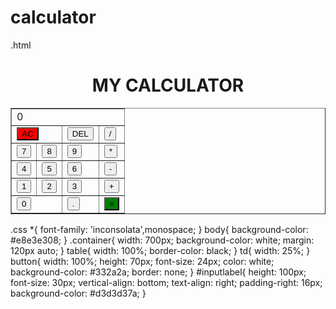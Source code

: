 # calculator
.html
<!DOCTYPE html>
<html>
<head>
   <meta charset="utf-8">
   <title>SIMPLE CALCULATOR</title>
   <link href="https://cdn.jsdelivr.net/npm/bootstrap@5.0.1/dist/css/bootstrap.css">
   <link rel="stylesheet" type="text/css" href="style 2.css">
</head>
<body>
   
<div class="container">
   <h1 align="center">MY CALCULATOR</h1>
   <table border="1" cellspacing="0">
      <tr>
         <td colspan="4" id="inputlabel">0</td>
      </tr>
      <tr>
         <td colspan="2"><button onclick="pushbtn(this);" style="background-color:red ;">AC</button></td>
         <td><button onclick="pushbtn(this);">DEL</button></td>
         <td><button onclick="pushbtn(this);">/</button></td>
      </tr>
      <tr>
         <td><button onclick="pushbtn(this);">7</button></td>
         <td><button onclick="pushbtn(this);">8</button></td>
         <td><button onclick="pushbtn(this);">9</button></td>
         <td><button onclick="pushbtn(this);">*</button></td>
      </tr>
      <tr>
         <td><button onclick="pushbtn(this);">4</button></td>
         <td><button onclick="pushbtn(this);">5</button></td>
         <td><button onclick="pushbtn(this);">6</button></td>
         <td><button onclick="pushbtn(this);">-</button></td>
      </tr>
      <tr>
         <td><button onclick="pushbtn(this);">1</button></td>
         <td><button onclick="pushbtn(this);">2</button></td>
         <td><button onclick="pushbtn(this);">3</button></td>
         <td><button onclick="pushbtn(this);">+</button></td>
      </tr>
      <tr>
         <td colspan="2"><button onclick="pushbtn(this);">0</button></td>
         <td><button onclick="pushbtn(this);">.</button></td>
         <td><button onclick="pushbtn(this);" style="background-color:green;">=</button></td>
      </tr>
   </table>
</div>

<script>
   var inputlabel=document.getElementById('inputlabel')

   function pushbtn(obj)
   {
      var pushed=obj.innerHTML;

      if(pushed == '=')
      {
         inputlabel.innerHTML=eval(inputlabel.innerHTML);
      }
      else if (pushed == 'AC') 
      {
         inputlabel.innerHTML = '0';
      }
      else if (pushed == 'DEL') 
      {
         inputlabel.innerHTML = inputlabel.innerHTML.slice(0,-1);
      }
      else
      {
         if (inputlabel.innerHTML == '0')
         {
            inputlabel.innerHTML = pushed;
         }
         else
         {
            inputlabel.innerHTML += pushed;
         }
      }
   }
</script>
</body>
</html>

.css
*{
         font-family: 'inconsolata',monospace;
 }
body{
   background-color: #e8e3e308;
}
.container{
   width: 700px;
   background-color: white;
   margin: 120px auto;
}
table{
   width: 100%;
   border-color: black;
}
td{
   width: 25%;
}
button{
   width: 100%;
   height: 70px;
   font-size: 24px;
   color: white;
   background-color: #332a2a;
   border: none;
}
#inputlabel{
   height: 100px;
   font-size: 30px;
   vertical-align: bottom;
   text-align: right;
   padding-right: 16px;
   background-color: #d3d3d37a;
}
